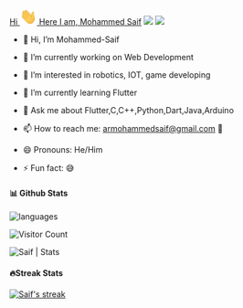 [Hi <img src="https://raw.githubusercontent.com/ABSphreak/ABSphreak/master/gifs/Hi.gif" width="30px"> Here I am, Mohammed Saif](https://mohammed-saif.github.io/)
[<img height="30" src="https://img.shields.io/badge/twitter-%231DA1F2.svg?&style=for-the-badge&logo=twitter&logoColor=white" />][twitter]
[<img height="30" src="https://img.shields.io/badge/linkedin-blue.svg?&style=for-the-badge&logo=linkedin&logoColor=white" />][LinkedIn]
<!-- [<img height="30" src="https://img.shields.io/badge/twitter-%231DA1F2.svg?&style=for-the-badge&logo=twitter&logoColor=white" />][twitter] 
[<img height="30" src="https://img.shields.io/badge/linkedin-blue.svg?&style=for-the-badge&logo=linkedin&logoColor=white" />][LinkedIn]
 -->
<!-- ### My Tech Toolbox 🧰

<p align="left">
<img src="https://cdn3.iconfinder.com/data/icons/logos-and-brands-adobe/512/267_Python-512.png" alt="python" width="40" height="40"/> 
<img src="https://upload.wikimedia.org/wikipedia/commons/thumb/6/61/HTML5_logo_and_wordmark.svg/512px-HTML5_logo_and_wordmark.svg.png" alt="html5" height="40"/> 
<img src="https://upload.wikimedia.org/wikipedia/commons/thumb/d/d5/CSS3_logo_and_wordmark.svg/1200px-CSS3_logo_and_wordmark.svg.png" alt="css3" height="40"/> 
 <img src="https://www.pngegg.com/en/png-dotxz" alt="Dart" height="40" width="40"/>
<img src="https://i.pinimg.com/originals/99/f8/87/99f887833c475448723d3c9ac16c179b.png" alt="C++" width="40" height="40"/> 
<img src="https://www.vectorlogo.zone/logos/git-scm/git-scm-icon.svg" alt="git" width="40" height="40"/> 

<!--<img src="https://i.pinimg.com/originals/50/f1/58/50f1582a95bdac10f1c3fa295c8b947b.png" alt="mysql" width="40" height="40"/>
<img src="https://upload.wikimedia.org/wikipedia/commons/2/29/Postgresql_elephant.svg" alt="PostGreSQL" width="40" height="40"/> -->


- 👋 Hi, I’m Mohammed-Saif

- 🔭 I’m currently working on Web Development

- 👀 I’m interested in robotics, IOT, game developing

- 🌱 I’m currently learning Flutter

- 💬 Ask me about Flutter,C,C++,Python,Dart,Java,Arduino

- 📫 How to reach me: armohammedsaif@gmail.com 📧
 
- 😄 Pronouns: He/Him

- ⚡ Fun fact: 😅



<h4>📊 Github Stats</h4>

<img src="https://github-readme-stats.vercel.app/api/top-langs/?username=mohammed-saif&layout=compact&theme=tokyonight" alt="languages" height="165">

![Visitor Count](https://profile-counter.glitch.me/{mohammed-saif}/count.svg)

<p align="left"> <img src="https://github-readme-stats.vercel.app/api?username=mohammed-saif&show_icons=true&theme=gotham" alt="Saif | Stats" />

<h4>🔥Streak Stats</h4>

<!-- GitHub Readme Streak Stats - https://github.com/DenverCoder1/github-readme-streak-stats -->
<p align="left">
  <a href="https://github.com/mohammed-saif/github-readme-streak-stats">
    <img title="🔥 Get streak stats for your profile at git.io/streak-stats" alt="Saif's streak" src="https://github-readme-streak-stats.herokuapp.com/?user=mohammed-saif&theme=monokai-metallian&hide_border=true"/>
  </a>
<!--   <p align="center">🔥 Get streak stats for your profile at <a href="https://git.io/streak-stats">git.io/streak-stats</a></p> -->
</p>
 
[twitter]: https://twitter.com/Mohammed__Saif_
[linkedin]: https://www.linkedin.com/in/mohammed-saif-375459154/



<!-- - 👋 Hi, I’m @mohammed-saif
- 👀 I’m interested in robotics, IOT, game developing
- 🌱 I’m currently learning CSE at CUSAT
- 💞️ I’m looking to collaborate on everything (LOL)
- 📫 How to reach me ...
-                   - email - armohammedsaif@gmail.com 
-                  - twitter - https://twitter.com/Mohammed__Saif_ 
 
 -->
<!---
mohammed-saif/mohammed-saif is a ✨ special ✨ repository because its `README.md` (this file) appears on your GitHub profile.
You can click the Preview link to take a look at your changes.
- -->

